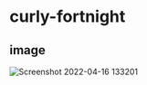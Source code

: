 # curly-fortnight


## image
![Screenshot 2022-04-16 133201](https://user-images.githubusercontent.com/64660713/163685507-97c8407d-7930-4609-b980-085a695aeef5.png)
